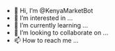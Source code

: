 - 👋 Hi, I’m @KenyaMarketBot
- 👀 I’m interested in ...
- 🌱 I’m currently learning ...
- 💞️ I’m looking to collaborate on ...
- 📫 How to reach me ...

<!---
KenyaMarketBot/KenyaMarketBot is a ✨ special ✨ repository because its `README.md` (this file) appears on your GitHub profile.
You can click the Preview link to take a look at your changes.
--->
